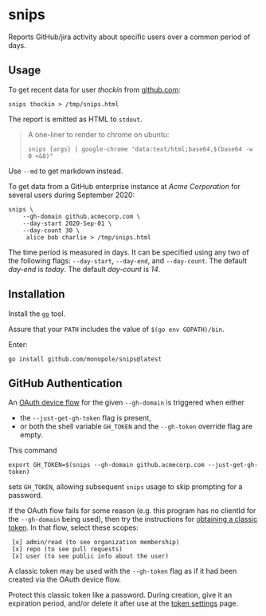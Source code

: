 [github.com]: github.com
[OAuth device flow]: https://docs.github.com/en/apps/oauth-apps/building-oauth-apps/authorizing-oauth-apps#device-flow
[token settings]: https://github.com/settings/tokens
[obtaining a classic token]: https://docs.github.com/en/authentication/keeping-your-account-and-data-secure/creating-a-personal-access-token#creating-a-personal-access-token-classic
[pandoc]: https://pandoc.org/
[`go`]: https://go.dev

# snips

Reports GitHub/jira activity about specific users over a common period of days.

## Usage

To get recent data for user _thockin_ from [github.com]:

```
snips thockin > /tmp/snips.html
```

The report is emitted as HTML to `stdout`.

> A one-liner to render to chrome on ubuntu:
>
> ```
> snips {args} | google-chrome "data:text/html;base64,$(base64 -w 0 <&0)"
> ```

Use `--md` to get markdown instead.

To get data from a GitHub enterprise instance at _Acme Corporation_
for several users during September 2020:

```
snips \
    --gh-domain github.acmecorp.com \
    --day-start 2020-Sep-01 \
    --day-count 30 \
     alice bob charlie > /tmp/snips.html
```

The time period is measured in days.
It can be specified using any two of the
following flags:
`--day-start`, `--day-end`, and `--day-count`.
The default _day-end_ is _today_.
The default _day-count_ is _14_.

## Installation

Install the [`go`] tool.

Assure that your `PATH` includes the value of `$(go env GOPATH)/bin`.

Enter:
```
go install github.com/monopole/snips@latest
```

## GitHub Authentication

An [OAuth device flow] for the given `--gh-domain` is triggered when either

 * the `--just-get-gh-token` flag is present,
 * or both the shell variable `GH_TOKEN` and the `--gh-token` override flag are empty.

This command
```
export GH_TOKEN=$(snips --gh-domain github.acmecorp.com --just-get-gh-token)
```
sets `GH_TOKEN`, allowing subsequent `snips` usage to skip prompting
for a password.

If the OAuth flow fails for some reason (e.g.
this program has no clientId for the `--gh-domain` being used),
then try the instructions for [obtaining a classic token].
In that flow, select these scopes:
```
 [x] admin/read (to see organization membership)
 [x] repo (to see pull requests)
 [x] user (to see public info about the user)
```

A classic token may be used with the `--gh-token` flag
as if it had been created via the OAuth device flow.

Protect this classic token like a password. During creation,
give it an expiration period, and/or delete it after
use at the [token settings] page.
